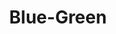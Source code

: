 ---
title: Blue-Green
layout: tag
permalink: /tags/blue-green/
taxonomy: blue-green
author_profile: true
---